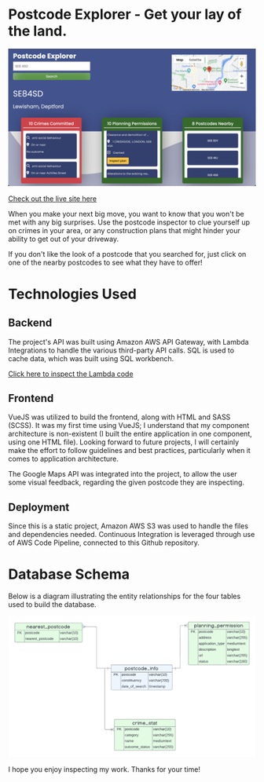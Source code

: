 # Postcode Explorer - Get your lay of the land.

![Postcode Explorer Screenshot](docs/readme_images/screenshot1.png)

[Check out the live site here](https://xander-capstone-bucket.s3.us-east-2.amazonaws.com/index.html)

When you make your next big move, you want to know that you won't be met with any big surprises. Use the postcode inspector to clue yourself up on crimes in your area, or any construction plans that might hinder your ability to get out of your driveway.

If you don't like the look of a postcode that you searched for, just click on one of the nearby postcodes to see what they have to offer!

# Technologies Used

## Backend
The project's API was built using Amazon AWS API Gateway, with Lambda Integrations to handle the various third-party API calls. SQL is used to cache data, which was built using SQL workbench.

[Click here to inspect the Lambda code](./lambda.py)

## Frontend
VueJS was utilized to build the frontend, along with HTML and SASS (SCSS). It was my first time using VueJS; I understand that my component architecture is non-existent (I built the entire application in one component, using one HTML file). Looking forward to future projects, I will certainly make the effort to follow guidelines and best practices, particularly when it comes to application architecture.

The Google Maps API was integrated into the project, to allow the user some visual feedback, regarding the given postcode they are inspecting.


## Deployment

Since this is a static project, Amazon AWS S3 was used to handle the files and dependencies needed. Continuous Integration is leveraged through use of AWS Code Pipeline, connected to this Github repository.

# Database Schema

Below is a diagram illustrating the entity relationships for the four tables used
to build the database.

![Database Schema](docs/readme_images/screenshot3.png)

I hope you enjoy inspecting my work. Thanks for your time!
